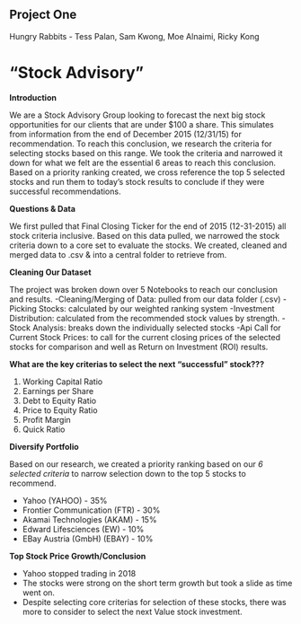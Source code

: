 ## Project One 
Hungry Rabbits - Tess Palan, Sam Kwong, Moe Alnaimi, Ricky Kong



# “Stock Advisory”


**Introduction**

We are a Stock Advisory Group looking to forecast the next big stock opportunities for our clients that are under $100 a share. This simulates from information from the end of December 2015 (12/31/15)  for recommendation. To reach this conclusion, we research the criteria for selecting stocks based on this range. We took the criteria and narrowed it down for what we felt are the essential 6 areas to reach this conclusion. Based on a priority ranking created, we cross reference the top 5  selected stocks  and run them to today’s stock results to conclude if they were successful recommendations.

**Questions & Data**

We first pulled that Final Closing Ticker for the end of 2015 (12-31-2015) all stock criteria inclusive. Based on this data pulled, we narrowed the stock criteria down to a core set to evaluate the stocks. We created, cleaned and merged data to .csv & into a central folder to retrieve from. 

**Cleaning Our Dataset**

The project was broken down over 5 Notebooks to reach our conclusion and results.
	-Cleaning/Merging of Data: pulled from our data folder (.csv)
	-Picking Stocks: calculated by our weighted ranking system
	-Investment Distribution: calculated from the recommended stock     values by strength.	
	-Stock Analysis: breaks down the individually selected stocks 
	-Api Call for Current Stock Prices: to call for the current closing prices of the selected stocks for comparison and well as Return on Investment (ROI) results. 


**What are the key criterias to select the next “successful” stock???**

1. Working Capital Ratio 
2. Earnings per Share
3. Debt to Equity Ratio 
4. Price to Equity Ratio
5. Profit Margin
6. Quick Ratio

**Diversify Portfolio**

Based on our research, we created a priority ranking based on our _6 selected criteria_ to narrow selection down to the top 5 stocks to recommend.
* Yahoo (YAHOO) - 35%
* Frontier Communication (FTR) - 30%
* Akamai Technologies (AKAM) - 15%
* Edward Lifesciences (EW) - 10%
* EBay Austria (GmbH) (EBAY) - 10%


**Top Stock Price Growth/Conclusion**

- Yahoo stopped trading in 2018
- The stocks  were strong on the short term growth but took a slide as time went on.
- Despite selecting core criterias for selection of these stocks, there was more to consider to select the next Value stock investment. 

